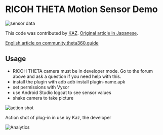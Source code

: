 # RICOH THETA Motion Sensor Demo

![sensor data](https://community.theta360.guide/uploads/default/original/2X/f/fca41e409b3c86688124230a7a68c419a54e0826.png)

This code was contributed by [KAZ](https://twitter.com/yokazuya_jp).
[Original article in Japanese](https://qiita.com/yokazuya/items/f36e5a2252bf32b0c18b).

[English article on community.theta360.guide](https://community.theta360.guide/t/howto-use-theta-motion-sensors/4145?u=codetricity)

## Usage

* RICOH THETA camera must be in developer mode.  Go to the forum above and ask a question if you need help with this.
* install the plugin with adb
    adb install plugin-name.apk
* set permissions with Vysor
* use Android Studio logcat to see sensor values
* shake camera to take picture


![action shot](https://community.theta360.guide/uploads/default/original/2X/8/86af3018cea11ecf7c3915585a608262b0d8969d.png)

Action shot of plug-in in use by Kaz, the developer

![Analytics](https://ga-beacon.appspot.com/UA-73311422-5/motion-sensor)
